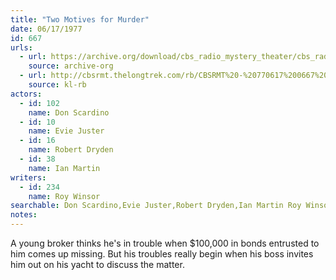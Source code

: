 ```yaml
---
title: "Two Motives for Murder"
date: 06/17/1977
id: 667
urls: 
  - url: https://archive.org/download/cbs_radio_mystery_theater/cbs_radio_mystery_theater-0651-0700.zip/cbs_radio_mystery_theater-0651-0700%2Fcbsrmt_0667_two_motives_for_murder.mp3
    source: archive-org
  - url: http://cbsrmt.thelongtrek.com/rb/CBSRMT%20-%20770617%200667%20Two%20Motives%20For%20Murder_WLNH-FM__rb.mp3
    source: kl-rb
actors:  
  - id: 102
    name: Don Scardino  
  - id: 10
    name: Evie Juster  
  - id: 16
    name: Robert Dryden  
  - id: 38
    name: Ian Martin
writers:  
  - id: 234
    name: Roy Winsor
searchable: Don Scardino,Evie Juster,Robert Dryden,Ian Martin Roy Winsor
notes:  
---
```

A young broker thinks he's in trouble when $100,000 in bonds entrusted to him comes up missing. But his troubles really begin when his boss invites him out on his yacht to discuss the matter.